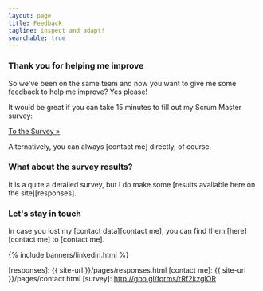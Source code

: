 ```yaml
---
layout: page
title: Feedback
tagline: inspect and adapt!
searchable: true 
---
```


### Thank you for helping me improve

So we've been on the same team and now you want to give me some feedback to help me improve? Yes please!

It would be great if you can take 15 minutes to fill out my Scrum Master survey:

<p>
    <a class="btn btn-success btn-lg http://goo.gl/forms/rRf2kzglOR" 
       href="http://goo.gl/forms/rRf2kzglOR" 
       role="button">To the Survey &raquo;</a>
</p>

Alternatively, you can always [contact me] directly, of course.

### What about the survey results?

It is a quite a detailed survey, but I do make some [results available here on the site][responses].

### Let's stay in touch

In case you lost my [contact data][contact me], you can find them [here][contact me] to [contact me].

{% include banners/linkedin.html %}


 [responses]: {{ site-url }}/pages/responses.html
 [contact me]: {{ site-url }}/pages/contact.html
 [survey]: http://goo.gl/forms/rRf2kzglOR

